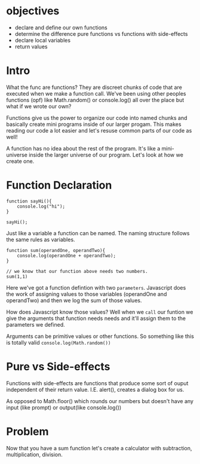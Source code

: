 # objectives


- declare and define our own functions
- determine the difference pure functions  vs functions with side-effects
- declare local variables
- return values


# Intro

What the func are functions? They are discreet chunks of code that are executed when we make a function call. We've been using other peoples functions (opf) like Math.random() or console.log() all over the place but what if we wrote our own? 

Functions give us the power to organize our code into named chunks and basically create mini programs inside of our larger progam. This makes reading our code a lot easier and let's resuse common parts of our code as well!

A function has no idea about the rest of the program. It's like a mini-universe inside the larger universe of our program. Let's look at how we create one. 


# Function Declaration

	function sayHi(){
		console.log("hi");
	}
	
	sayHi();
	
Just like a variable a function can be named. The naming structure follows the same rules as variables. 

	function sum(operandOne, operandTwo){
		console.log(operandOne + operandTwo);
	}
	
	// we know that our function above needs two numbers.
	sum(1,1)
	
Here we've got a function defintion with two `parameters`. Javascript does the work of assigning values to those variables (operandOne and operandTwo) and then we log the sum of those values. 

How does Javascript know those values? Well when we `call` our funtion 
we give the arguments that function needs needs and it'll assign them to the parameters we defined.

Arguments can be primitive values or other functions. So something like this is totally valid `console.log(Math.random())`

# Pure vs Side-effects 

Functions with side-effects are functions that produce some sort of ouput independent of their return value. I.E. alert(), creates a dialog box for us. 

As opposed to Math.floor() which rounds our numbers but doesn't have any input (like prompt) or output(like console.log())


# Problem 

Now that you have a sum function let's create a calculator with subtraction, multiplication, division.










 